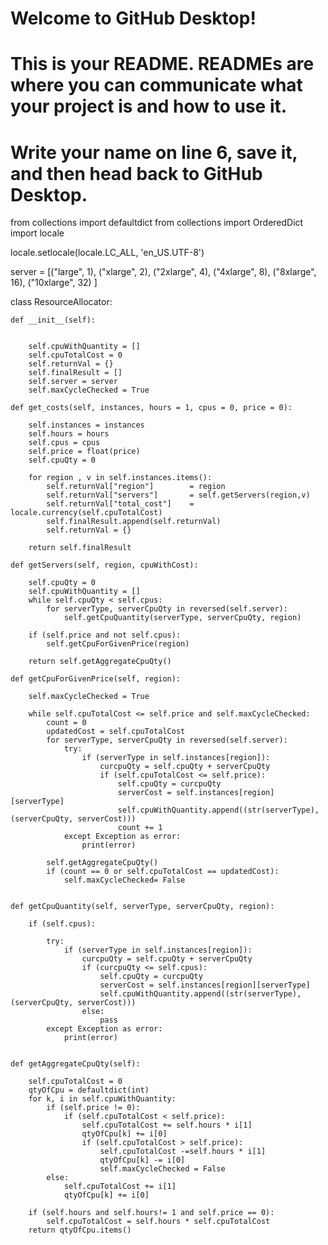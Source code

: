 # Welcome to GitHub Desktop!

# This is your README. READMEs are where you can communicate what your project is and how to use it.

# Write your name on line 6, save it, and then head back to GitHub Desktop.
from collections import defaultdict
from collections import OrderedDict
import locale

locale.setlocale(locale.LC_ALL, 'en_US.UTF-8')


server = [("large", 1), 
		  ("xlarge", 2), 
		  ("2xlarge", 4), 
		  ("4xlarge", 8), 
		  ("8xlarge", 16), 
		  ("10xlarge", 32)
		 ]

class ResourceAllocator:
	

	def __init__(self):
		

		self.cpuWithQuantity = []
		self.cpuTotalCost = 0
		self.returnVal = {}
		self.finalResult = []
		self.server = server
		self.maxCycleChecked = True

	def get_costs(self, instances, hours = 1, cpus = 0, price = 0):
		
		self.instances = instances
		self.hours = hours
		self.cpus = cpus
		self.price = float(price)
		self.cpuQty = 0

		for region , v in self.instances.items():
			self.returnVal["region"] 		= region
			self.returnVal["servers"]		= self.getServers(region,v)
			self.returnVal["total_cost"] 	= locale.currency(self.cpuTotalCost)
			self.finalResult.append(self.returnVal)
			self.returnVal = {}

		return self.finalResult

	def getServers(self, region, cpuWithCost):
		
		self.cpuQty = 0
		self.cpuWithQuantity = []
		while self.cpuQty < self.cpus:
			for serverType, serverCpuQty in reversed(self.server):
				self.getCpuQuantity(serverType, serverCpuQty, region)

		if (self.price and not self.cpus):
			self.getCpuForGivenPrice(region)

		return self.getAggregateCpuQty()	

	def getCpuForGivenPrice(self, region):
		
		self.maxCycleChecked = True

		while self.cpuTotalCost <= self.price and self.maxCycleChecked:
			count = 0
			updatedCost = self.cpuTotalCost
			for serverType, serverCpuQty in reversed(self.server):
				try:
					if (serverType in self.instances[region]):
						curcpuQty = self.cpuQty + serverCpuQty
						if (self.cpuTotalCost <= self.price):
							self.cpuQty = curcpuQty						
							serverCost = self.instances[region][serverType]
							self.cpuWithQuantity.append((str(serverType), (serverCpuQty, serverCost)))
							count += 1
				except Exception as error:
					print(error)

			self.getAggregateCpuQty()
			if (count == 0 or self.cpuTotalCost == updatedCost):
				self.maxCycleChecked= False


	def getCpuQuantity(self, serverType, serverCpuQty, region):
		
		if (self.cpus):

			try:
				if (serverType in self.instances[region]):
					curcpuQty = self.cpuQty + serverCpuQty
					if (curcpuQty <= self.cpus):
						self.cpuQty = curcpuQty						
						serverCost = self.instances[region][serverType]
						self.cpuWithQuantity.append((str(serverType), (serverCpuQty, serverCost)))
					else:
						pass
			except Exception as error:
				print(error)	


	def getAggregateCpuQty(self):
		
		self.cpuTotalCost = 0
		qtyOfCpu = defaultdict(int)
		for k, i in self.cpuWithQuantity:
			if (self.price != 0):
				if (self.cpuTotalCost < self.price):
					self.cpuTotalCost += self.hours * i[1]
					qtyOfCpu[k] += i[0]
					if (self.cpuTotalCost > self.price):
						self.cpuTotalCost -=self.hours * i[1]
						qtyOfCpu[k] -= i[0]
						self.maxCycleChecked = False
			else:
				self.cpuTotalCost += i[1]
				qtyOfCpu[k] += i[0]

		if (self.hours and self.hours!= 1 and self.price == 0):
			self.cpuTotalCost = self.hours * self.cpuTotalCost 
		return qtyOfCpu.items()
